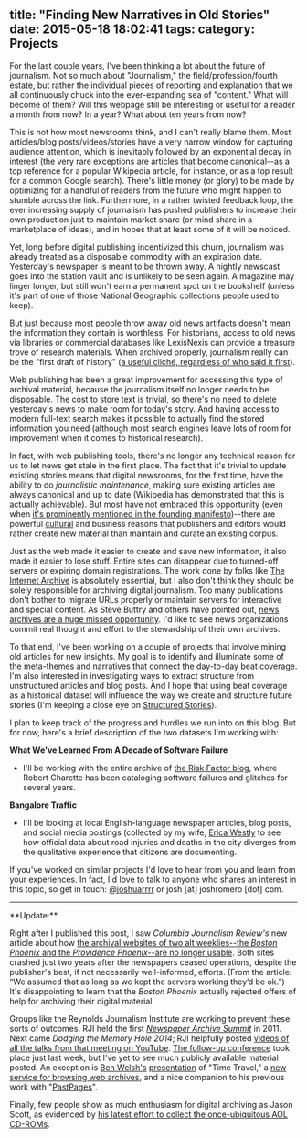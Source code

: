 title: "Finding New Narratives in Old Stories"
date: 2015-05-18 18:02:41
tags:
category: Projects
---


For the last couple years, I've been thinking a lot about the future of journalism. Not so much about "Journalism," the field/profession/fourth estate, but rather the individual pieces of reporting and explanation that we all continuously chuck into the ever-expanding sea of "content." What will become of them? Will this webpage still be interesting or useful for a reader a month from now? In a year? What about ten years from now?

<!-- more -->

This is not how most newsrooms think, and I can't really blame them. Most articles/blog posts/videos/stories have a very narrow window for capturing audience attention, which is inevitably followed by an exponential decay in interest (the very rare exceptions are articles that become canonical--as a top reference for a popular Wikipedia article, for instance, or as a top result for a common Google search). There's little money (or glory) to be made by optimizing for a handful of readers from the future who might happen to stumble across the link. Furthermore, in a rather twisted feedback loop, the ever increasing supply of journalism has pushed publishers to increase their own production just to maintain market share (or mind share in a marketplace of ideas), and in hopes that at least some of it will be noticed.

Yet, long before digital publishing incentivized this churn, journalism was already treated as a disposable commodity with an expiration date. Yesterday's newspaper is meant to be thrown away. A nightly newscast goes into the station vault and is unlikely to be seen again. A magazine may linger longer, but still won't earn a permanent spot on the bookshelf (unless it's part of one of those National Geographic collections people used to keep). 

But just because most people throw away old news artifacts doesn't mean the information they contain is worthless. For historians, access to old news via libraries or commercial databases like LexisNexis can provide a treasure trove of research materials. When archived properly, journalism really can be the "first draft of history" ([a useful cliché, regardless of who said it first](http://www.slate.com/articles/news_and_politics/press_box/2010/08/who_said_it_first.html)). 

Web publishing has been a great improvement for accessing this type of archival material, because the journalism itself no longer needs to be disposable. The cost to store text is trivial, so there's no need to delete yesterday's news to make room for today's story. And having access to modern full-text search makes it possible to actually find the stored information you need (although most search engines leave lots of room for improvement when it comes to historical research). 

In fact, with web publishing tools, there's no longer any technical reason for us to let news get stale in the first place. The fact that it's trivial to update existing stories means that digital newsrooms, for the first time, have the ability to do *journalistic maintenance*, making sure existing articles are always canonical and up to date (Wikipedia has demonstrated that this is actually achievable). But most have not embraced this opportunity (even when [it's prominently mentioned in the founding manifesto](http://www.theverge.com/2014/1/26/5348212/ezra-klein-vox-is-our-next))--there are powerful [cultural](http://www.youtube.com/v/Wpzvaqypav8?version=3&start=674&end=689&autoplay=0&hl=en_US&rel=0) and business reasons that publishers and editors would rather create new material than maintain and curate an existing corpus.

Just as the web made it easier to create and save new information, it also made it easier to lose stuff. Entire sites can disappear due to turned-off servers or expiring domain registrations. The work done by folks like [The Internet Archive](https://archive.org/) is absolutely essential, but I also don't think they should be solely responsible for archiving digital journalism. Too many publications don't bother to migrate URLs properly or maintain servers for interactive and special content. As Steve Buttry and others have pointed out, [news archives are a huge missed opportunity](https://stevebuttry.wordpress.com/2015/02/20/how-can-archives-add-value-for-newspapers-and-tv/). I'd like to see news organizations commit real thought and effort to the stewardship of their own archives. 

To that end, I've been working on a couple of projects that involve mining old articles for new insights. My goal is to identify and illuminate some of the meta-themes and narratives that connect the day-to-day beat coverage. I'm also interested in investigating ways to extract structure from unstructured articles and blog posts. And I hope that using beat coverage as a historical dataset will influence the way we create and structure future stories (I'm keeping a close eye on [Structured Stories](http://www.structuredstories.com/#/intro)).

I plan to keep track of the progress and hurdles we run into on this blog. But for now, here's a brief description of the two datasets I'm working with:

**What We've Learned From A Decade of Software Failure**
- I'll be working with the entire archive of [the Risk Factor blog](http://spectrum.ieee.org/blog/riskfactor), where Robert Charette has been cataloging software failures and glitches for several years. 

**Bangalore Traffic**
- I'll be looking at local English-language newspaper articles, blog posts, and social media postings (collected by my wife, [Erica Westly](http://ericawestly.com) to see how official data about road injuries and deaths in the city diverges from the qualitative experience that citizens are documenting.

If you've worked on similar projects I'd love to hear from you and learn from your experiences. In fact, I'd love to talk to anyone who shares an interest in this topic, so get in touch: [@joshuarrrr](https://twitter.com/joshuarrrr) or josh [at] joshromero [dot] com.

<hr>**Update:** 

Right after I published this post, I saw *Columbia Journalism Review's* new article about how [the archival websites of two alt weeklies--the *Boston Phoenix* and the *Providence Phoenix*--are no longer usable](http://www.cjr.org/united_states_project/boston_phoenix_archives.php). Both sites crashed just two years after the newspapers ceased operations, despite the publisher's best, if not necessarily well-informed, efforts. (From the article: “We assumed that as long as we kept the servers working they’d be ok.”) It's disappointing to learn that the *Boston Phoenix* actually rejected offers of help for archiving their digital material.

Groups like the Reynolds Journalism Institute are working to prevent these sorts of outcomes. RJI held the first [*Newspaper Archive Summit*](http://www.rjionline.org/events/newspaper-archive-summit) in 2011. Next came *Dodging the Memory Hole 2014*; RJI helpfully posted [videos of all the talks from that meeting on YouTube](https://www.youtube.com/playlist?list=PLGPw5bL5sLiM65NgS-xwQp89SkJaADpNr). [The follow-up conference](http://educopia.org/events/dmh/action-goals) took place just last week, but I've yet to see much publicly available material posted. An exception is [Ben Welsh's](https://twitter.com/@palewire) [presentation](https://docs.google.com/presentation/d/1fu4IWbnu3QnYk45eQWtSoB0d4xlYCjQIcZ0S56AfOes/pub?start=false&loop=false&delayms=3000&slide=id.gafb8bfe3c_0_3) of "Time Travel," a [new service for browsing web archives](http://timetravel.mementoweb.org/), and a nice companion to his previous work with "[PastPages](http://www.pastpages.org/about/)".

Finally, few people show as much enthusiasm for digital archiving as Jason Scott, as evidenced by [his latest effort to collect the once-ubiquitous AOL CD-ROMs](http://ascii.textfiles.com/archives/4624).